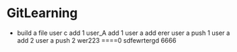 # GitLearning
-  build a file
user c add 1
user_A add 1
user a add erer
user a push 1
user a add 2
user a  push  2
wer223 ====0
sdfewrtergd
6666
